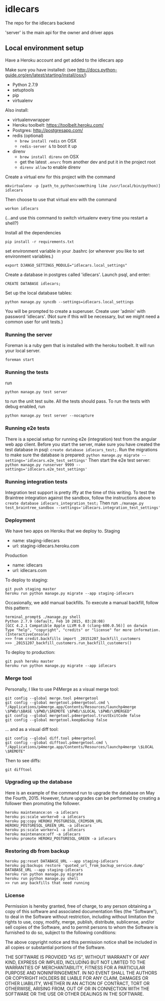 # idlecars
The repo for the idlecars backend

'server' is the main api for the owner and driver apps

## Local environment setup

Have a Heroku account and get added to the idlecars app

Make sure you have installed: (see http://docs.python-guide.org/en/latest/starting/install/osx/)

* Python 2.7.9
* setuptools
* pip
* virtualenv

Also install:

* virtualenvwrapper
* Heroku toolbelt: https://toolbelt.heroku.com/
* Postgres: http://postgresapp.com/
* redis (optional)
  * `brew install redis` on OSX
  * `redis-server &` to boot it up
* direnv
  * `brew install direnv` on OSX
  * get the latest `.envrc` from another dev and put it in the project root
  * `direnv allow` to enable direnv

Create a virtual env for this project with the command
```
mkvirtualenv -p [path_to_python(something like /usr/local/bin/python)] idlecars
```

Then choose to use that virtual env with the command
```
workon idlecars
```
(...and use this command to switch virtualenv every time you restart a shell?)


Install all the dependencies
```
pip install -r requirements.txt
```

set environment variable in your .bashrc (or wherever you like to set environment variables.)
```
export DJANGO_SETTINGS_MODULE="idlecars.local_settings"
```

Create a database in postgres called 'idlecars'. Launch psql, and enter:
```
CREATE DATABASE idlecars;
```

Set up the local database tables:
```
python manage.py syncdb --settings=idlecars.local_settings
```
You will be prompted to create a superuser. Create user 'admin' with password 'idlecars'. (Not sure if this will be necessary, but we might need a common user for unit tests.)

### Running the server
Foreman is a ruby gem that is installed with the heroku toolbelt. It will run your local server.
```
foreman start
```

### Running the tests
run
```
python manage.py test server
```
to run the unit test suite. All the tests should pass. To run the tests with debug enabled, run
```
python manage.py test server --nocapture
```

### Running e2e tests
There is a special setup for running e2e (integration) test from the angular web app client.
Before you start the server, make sure you have created the test database in psql: `create database idlecars_test;`.
Run the migrations to make sure the database is prepared:
`python manage.py migrate --settings='idlecars.e2e_test_settings'`
Then start the e2e test server:
`python manage.py runserver 9999 --settings='idlecars.e2e_test_settings'`

### Running integration tests
Integration test support is pretty iffy at the time of this writing. To test the Braintree integration against the
sandbox, follow the instructions above to `create database idlecars_integration_test;`
Then run
`./manage.py test_braintree_sandbox --settings='idlecars.integration_test_settings'`

### Deployment
We have two apps on Heroku that we deploy to.
Staging
* name: staging-idlecars
* url: staging-idlecars.heroku.com

Production
* name: idlecars
* url: idlecars.com

To deploy to staging:
```
git push staging master
heroku run python manage.py migrate --app staging-idlecars
```
Occasionally, we add manual backfills. To execute a manual backfill, follow this pattern:
```
terminal_prompt$ ./manage.py shell
Python 2.7.9 (default, Feb 10 2015, 03:28:08) 
[GCC 4.2.1 Compatible Apple LLVM 6.0 (clang-600.0.56)] on darwin
Type "help", "copyright", "credits" or "license" for more information.
(InteractiveConsole)
>>> from credit.backfills import _20151207_backfill_customers
>>> _20151207_backfill_customers.run_backfill_customers()
```

To deploy to production:
```
git push heroku master
heroku run python manage.py migrate --app idlecars
```

### Merge tool
Personally, I like to use P4Merge as a visual merge tool:

```
git config --global merge.tool p4mergetool
git config --global mergetool.p4mergetool.cmd \
"/Applications/p4merge.app/Contents/Resources/launchp4merge \$PWD/\$BASE \$PWD/\$REMOTE \$PWD/\$LOCAL \$PWD/\$MERGED"
git config --global mergetool.p4mergetool.trustExitCode false
git config --global mergetool.keepBackup false
```
... and as a visual diff tool:
```
git config --global diff.tool p4mergetool
git config --global difftool.p4mergetool.cmd \
"/Applications/p4merge.app/Contents/Resources/launchp4merge \$LOCAL \$REMOTE"
```

Then to see diffs:
```
git difftool
```

### Upgrading up the database
Here is an example of the command run to upgrade the database on May the Fourth, 2015.
However, future upgrades can be performed by creating a follower then promoting the follower.
```
heroku maintenance:on -a idlecars
heroku ps:scale worker=0 -a idlecars
heroku pg:copy HEROKU_POSTGRESQL_CRIMSON_URL HEROKU_POSTGRESQL_GREEN_URL -a idlecars
heroku ps:scale worker=1 -a idlecars
heroku maintenance:off -a idlecars
heroku promote HEROKU_POSTGRESQL_GREEN -a idlecars
```

### Restoring db from backup
```
heroku pg:reset DATABASE_URL --app staging-idlecars
heroku pg:backups restore 'quoted_url_from_backup_service.dump' DATABASE_URL --app staging-idlecars
heroku run python manage.py migrate
heroku run python manage.py shell
>> run any backfills that need running
```

### License
Permission is hereby granted, free of charge, to any person obtaining a copy
of this software and associated documentation files (the "Software"), to deal
in the Software without restriction, including without limitation the rights
to use, copy, modify, merge, publish, distribute, sublicense, and/or sell
copies of the Software, and to permit persons to whom the Software is
furnished to do so, subject to the following conditions:

The above copyright notice and this permission notice shall be included in
all copies or substantial portions of the Software.

THE SOFTWARE IS PROVIDED "AS IS", WITHOUT WARRANTY OF ANY KIND, EXPRESS OR
IMPLIED, INCLUDING BUT NOT LIMITED TO THE WARRANTIES OF MERCHANTABILITY,
FITNESS FOR A PARTICULAR PURPOSE AND NONINFRINGEMENT. IN NO EVENT SHALL THE
AUTHORS OR COPYRIGHT HOLDERS BE LIABLE FOR ANY CLAIM, DAMAGES OR OTHER
LIABILITY, WHETHER IN AN ACTION OF CONTRACT, TORT OR OTHERWISE, ARISING FROM,
OUT OF OR IN CONNECTION WITH THE SOFTWARE OR THE USE OR OTHER DEALINGS IN
THE SOFTWARE.
